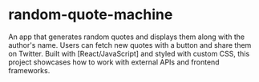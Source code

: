 # random-quote-machine
An app that generates random quotes and displays them along with the author's name. Users can fetch new quotes with a button and share them on Twitter. Built with [React/JavaScript] and styled with custom CSS, this project showcases how to work with external APIs and frontend frameworks.
